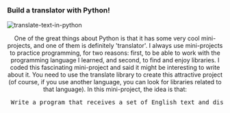 ### Build a translator with Python!

![translate-text-in-python](https://user-images.githubusercontent.com/71524940/142944474-81174b12-859c-4630-8cab-e4e041021adb.PNG)

<p align=center>
One of the great things about Python is that it has some very cool mini-projects, and one of them is definitely 'translator'. I always use mini-projects to practice programming, for two reasons: first, to be able to work with the programming language I learned, and second, to find and enjoy libraries.
I coded this fascinating mini-project and said it might be interesting to write about it.
You need to use the translate library to create this attractive project (of course, if you use another language, you can look for libraries related to that language). In this mini-project, the idea is that:
</p>
<pre> Write a program that receives a set of English text and displays its translated text in Persian for us </pre>
